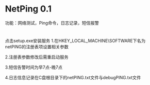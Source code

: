 # NetPing 0.1
功能：网络测试，Ping命令，日志记录，短信报警
# 
点击setup.exe安装服务
1.在HKEY_LOCAL_MACHINE\SOFTWARE下名为netPING的注册表项设置相关参数

2.注册表参数修改后需重启动服务

3.短信告警时间为早7点-晚7点

4.日志信息记录在C盘根目录下的netPING.txt文件与debugPING.txt文件
